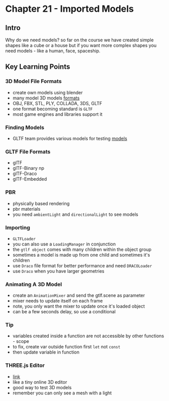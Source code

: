 # Chapter 21 - Imported Models 

## Intro 
Why do we need models? so far on the course we have created simple shapes like a cube or a house but if you want more complex shapes you need models - like a human, face, spaceship. 

## Key Learning Points 

### 3D Model File Formats 
- create own models using blender 
- many model 3D models [formats](https://en.wikipedia.org/wiki/List_of_file_formats#3D_graphics)
- OBJ, FBX, STL, PLY, COLLADA, 3DS, GLTF
- one format becoming standard is `GLTF`
- most game engines and libraries support it 

### Finding Models 
- GLTF team provides various models for testing [models](https://github.com/KhronosGroup/glTF-Sample-Models)

### GLTF File Formats 
- glTF 
- glTF-Binary np
- glTF-Draco 
- glTF-Embedded

### PBR
- physically based rendering 
- pbr materials 
- you need `ambientLight` and `directionalLight` to see models

### Importing 
- `GLTFLoader`
- you can also use a `LoadingManager` in conjunction
- the `gtlf object` comes with many children within the object group 
- sometimes a model is made up from one child and sometimes it's children
- use `Draco` file format for better performance and need `DRACOLoader`
- use `Draco` when you have larger geometries 

### Animating A 3D Model 
- create an `AnimationMixer` and send the gtlf.scene as parameter
- mixer needs to update itself on each frame 
- note, you only want the mixer to update once it's loaded object 
- can be a few seconds delay, so use a conditional 

### Tip 
- variables created inside a function are not accessible by other functions - scope 
- to fix, create var outside function first `let` not `const` 
- then update variable in function  

### THREE.js Editor 
- [link](https://threejs.org/editor/)
- like a tiny online 3D editor 
- good way to test 3D models 
- remember you can only see a mesh with a light

